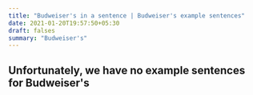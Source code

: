 ```yaml
---
title: "Budweiser's in a sentence | Budweiser's example sentences"
date: 2021-01-20T19:57:50+05:30
draft: falses
summary: "Budweiser's"
---
```

## Unfortunately, we have no example sentences for Budweiser's                 

